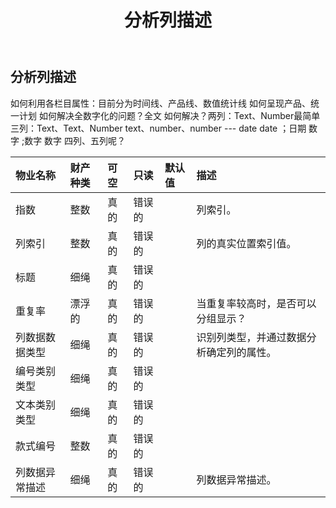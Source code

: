 ﻿---
title: 分析列描述
second_title: Aspose.Cells Cloud Documen
type: docs
url: /zh/specification/model/analyzedcolumndescription/
description: Aspose.Cells 云模型规范：AnalysedColumnDescription。轻松处理 Excel 和其他电子表格文档，具有打开、生成、编辑、拆分、合并、比较和转换等功能
weight: 50
---
## **分析列描述**

如何利用各栏目属性：目前分为时间线、产品线、数值统计线 如何呈现产品、统一计划 如何解决全数字化的问题？全文 如何解决？两列：Text、Number最简单 三列：Text、Text、Number text、number、number --- date date ；日期 数字 ;数字 数字 四列、五列呢？

|物业名称|财产种类|可空|只读|默认值|描述|
|:- |:- |:- |:- |:- |:- |
|指数|整数|真的|错误的||列索引。|
|列索引|整数|真的|错误的||列的真实位置索引值。|
|标题|细绳|真的|错误的|||
|重复率|漂浮的|真的|错误的||当重复率较高时，是否可以分组显示？|
|列数据数据类型|细绳|真的|错误的||识别列类型，并通过数据分析确定列的属性。|
|编号类别类型|细绳|真的|错误的|||
|文本类别类型|细绳|真的|错误的|||
|款式编号|整数|真的|错误的|||
|列数据异常描述|细绳|真的|错误的||列数据异常描述。|

